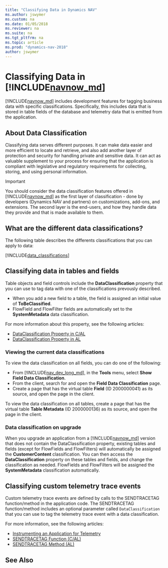 ```yaml
---
title: "Classifying Data in Dynamics NAV"
ms.author: jswymer
ms.custom: na
ms.date: 01/05/2018
ms.reviewer: na
ms.suite: na
ms.tgt_pltfrm: na
ms.topic: article
ms.prod: "dynamics-nav-2018"
author: jswymer
---
```


# Classifying Data in [!INCLUDE[navnow_md](includes/navnow_md.md)]
[!INCLUDE[navnow_md](includes/navnow_md.md)] includes development features for tagging business data with specific classifications. Specifically, this includes data that is stored in table fields of the database and telemetry data that is emitted from the application.    

## About Data Classification
Classifying data serves different purposes. It can make data easier and more efficient to locate and retrieve, and also add another layer of protection and security for handling private and sensitive data. It can act as valuable supplement to your  process for ensuring that the application is compliant with legislative and regulatory requirements for collecting, storing, and using personal information. 

>[!IMPORTANT]
> You should consider the data classification features offered in [!INCLUDE[navnow_md](includes/navnow_md.md)] as the first layer of classification - done by developers (Dynamics NAV and partners) on customizations, add-ons, and extensions. The second layer is the end-users, and how they handle data they provide and that is made available to them.

## <a name="DataClassifications"></a>What are the different data classifications?
The following table describes the differents classifications that you can apply to data:

[!INCLUDE[data_classifications](includes/data_classifications.md)] 
  
## Classifying data in tables and fields
Table objects and field controls include the **DataClassification** property that you can use to tag data with one of the classifications prevously described.

-   When you add a new field to a table, the field is assigned an initial value of **ToBeClassified**.
-   FlowField and FlowFilter fields are automatically set to the **SystemMetadata** data classification. 

For more information about this property, see the following articles:
-   [DataClassification Property in C/AL](dataclassification-property.md)
-   [DataClassification Property in AL](developer/devenv-dataclassification-property.md) 

### Viewing the current data classifications
To view the data classification on all fields, you can do one of the following:

-   From [!INCLUDE[nav_dev_long_md](includes/nav_dev_long_md.md)], in the **Tools** menu, select **Show Field Data Classification**. 
-   From the client, search for and open the **Field Data Classification** page. 
-   Create a page that has the virtual table **Field** (ID 2000000041) as its source, and open the page in the client.

To view the data classification on all tables, create a page that has the virtual table **Table Metadata** (ID 2000000136)  as its source, and open the page in the client.

### Data classification on upgrade
When you upgrade an application from a [!INCLUDE[navnow_md](includes/navnow_md.md)] version that does not contain the DataClassification property, existing tables and fields (except for FlowFields and FlowFilters) will automatically be assigned the **CustomerContent** classification. You can then access the **DataClassification** property on these tables and fields, and change the classification as needed. FlowFields and FlowFilters will be assigned the **SystemMetadata** classification automatically.

## Classifying custom telemetry trace events
Custom telemetry trace events are defined by calls to the SENDTRACETAG function/method in the application code. The SENDTRACETAG function/method includes an optional parameter called `DataClassification` that you can use to tag the telemetry trace event with a data classification.

For more information, see the following articles:

-   [Instrumenting an Application for Telemetry](instrumenting-application-for-telemetry.md) 
-   [SENDTRACETAG Function (C/AL)](sendtracetag-function.md)
-   [SENDTRACETAG Method (AL)](developer/devenv-sendtracetag-method.md)

## See Also

